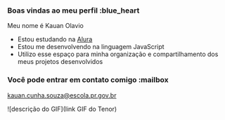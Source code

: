 ### Boas vindas ao meu perfil :blue_heart

Meu nome é Kauan Olavio
- Estou estudando na [Alura](https://www.alura.com.br)
- Estou me desenvolvendo na linguagem JavaScript
- Utilizo esse espaço para minha organização e compartilhamento dos meus projetos desenvolvidos

### Você pode entrar em contato comigo :mailbox

kauan.cunha.souza@escola.pr.gov.br

![descrição do GIF](link GIF do Tenor)
